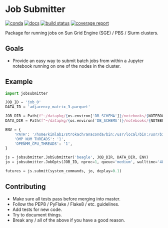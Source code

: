 # Job Submitter


[![conda](https://img.shields.io/conda/dn/ostrokach/jobsubmitter.svg)](https://anaconda.org/ostrokach/jobsubmitter/)
[![docs](https://img.shields.io/badge/docs-v0.0.2-blue.svg)](https://ostrokach.gitlab.io/jobsubmitter/)
[![build status](https://gitlab.com/ostrokach/jobsubmitter/badges/master/build.svg)](https://gitlab.com/ostrokach/jobsubmitter/commits/master/)
[![coverage report](https://gitlab.com/ostrokach/jobsubmitter/badges/master/coverage.svg)](https://gitlab.com/ostrokach/jobsubmitter/commits/master/)

Package for running jobs on Sun Grid Engine (SGE) / PBS / Slurm clusters.

## Goals

- Provide an easy way to submit batch jobs from within a Jupyter notebook running on one of the nodes in the cluster.

## Example

```python
import jobsubmitter

JOB_ID = 'job_0'
DATA_ID = 'adjacency_matrix_3.parquet'

JOB_DIR = Path(f"~/datapkg/{os.environ['DB_SCHEMA']}/notebooks/{NOTEBOOK_NAME}/{JOB_ID}")
DATA_DIR = Path(f"~/datapkg/{os.environ['DB_SCHEMA']}/notebooks/{NOTEBOOK_NAME}/{DATA_ID}")

ENV = {
    'PATH': '/home/kimlab1/strokach/anaconda/bin:/usr/local/bin:/usr/bin:/bin',
    'OMP_NUM_THREADS': '1',
    'OPENMM_CPU_THREADS': '1',
}

js = jobsubmitter.JobSubmitter('beagle', JOB_DIR, DATA_DIR, ENV)
jo = jobsubmitter.JobOpts(JOB_ID, nproc=1, queue='medium', walltime='48:00:00', mem='16G')

futures = js.submit(system_commands, jo, deplay=0.1)
```

## Contributing

- Make sure all tests pass before merging into master.
- Follow the PEP8 / PyFlake / Flake8 / etc. guidelines.
- Add tests for new code.
- Try to document things.
- Break any / all of the above if you have a good reason.
